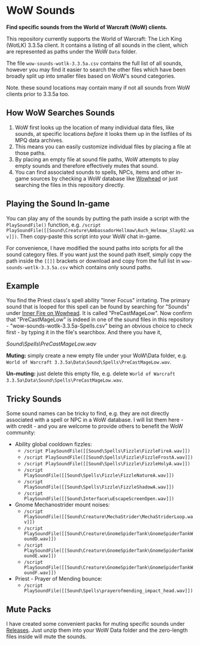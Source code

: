 # WoW Sounds
**Find specific sounds from the World of Warcraft (WoW) clients.**

This repository currently supports the World of Warcraft: The Lich King (WotLK) 3.3.5a client. It contains a listing of all sounds in the client, which are represented as paths under the WoW `Data` folder. 

The file `wow-sounds-wotlk-3.3.5a.csv` contains the full list of all sounds, however you may find it easier to search the other files which have been broadly split up into smaller files based on WoW's sound categories.

Note. these sound locations may contain many if not all sounds from WoW clients prior to 3.3.5a too.

## How WoW Searches Sounds
1. WoW first looks up the location of many individual data files, like sounds, at specific locations *before* it looks them up in the listfiles of its MPQ data archives.
2. This means you can easily customize individual files by placing a file at those paths.
3. By placing an empty file at sound file paths, WoW attempts to play empty sounds and therefore effectively mutes that sound.
4. You can find associated sounds to spells, NPCs, items and other in-game sources by checking a WoW database like [Wowhead](https://wotlk.classic.wowhead) or just searching the files in this repository directly.

## Playing the Sound In-game
You can play any of the sounds by putting the path inside a script with the `PlaySoundFile()` function, e.g. `/script PlaySoundFile([[Sound\Creature\AmbassadorHellmaw\Auch_Helmaw_Slay02.wav]])`. Then copy-paste this script into your WoW chat in-game.

For convenience, I have modified the sound paths into scripts for all the sound category files. If you want just the sound path itself, simply copy the path inside the `[[]]` brackets or download and copy from the full list in `wow-sounds-wotlk-3.3.5a.csv` which contains only sound paths.

## Example
You find the Priest class's spell ability "Inner Focus" irritating. The primary sound that is looped for this spell can be found by searching for "Sounds" under [Inner Fire on Wowhead](https://www.wowhead.com/wotlk/spell=14751/inner-focus#sounds). It is called "PreCastMageLow". Now confirm that "PreCastMageLow" is indeed in one of the sound files in this repository - "wow-sounds-wotlk-3.3.5a-Spells.csv" being an obvious choice to check first - by typing it in the file's searchbox. And there you have it,

*Sound\Spells\PreCastMageLow.wav*

 **Muting:** simply create a new empty file under your WoW\Data folder, e.g. `World of Warcraft 3.3.5a\Data\Sound\Spells\PreCastMageLow.wav`.
 
 **Un-muting:** just delete this empty file, e.g. delete `World of Warcraft 3.3.5a\Data\Sound\Spells\PreCastMageLow.wav`.

## Tricky Sounds
Some sound names can be tricky to find, e.g. they are not directly associated with a spell or NPC in a WoW database. I will list them here - with credit - and you are welcome to provide others to benefit the WoW community:

* Ability global cooldown fizzles:
    * `/script PlaySoundFile([[Sound\Spells\Fizzle\FizzleFireA.wav]])`
    * `/script PlaySoundFile([[Sound\Spells\Fizzle\FizzleFrostA.wav]])`
    * `/script PlaySoundFile([[Sound\Spells\Fizzle\FizzleHolyA.wav]])`
    * `/script PlaySoundFile([[Sound\Spells\Fizzle\FizzleNatureA.wav]])`
    * `/script PlaySoundFile([[Sound\Spells\Fizzle\FizzleShadowA.wav]])`
    * `/script PlaySoundFile([[Sound\Interface\uEscapeScreenOpen.wav]])`
* Gnome Mechanostrider mount noises:
    * `/script PlaySoundFile([[Sound\Creature\MechaStrider\MechaStriderLoop.wav]])`
    * `/script PlaySoundFile([[Sound\Creature\GnomeSpiderTank\GnomeSpiderTankWoundD.wav]])`
    * `/script PlaySoundFile([[Sound\Creature\GnomeSpiderTank\GnomeSpiderTankWoundE.wav]])`
    * `/script PlaySoundFile([[Sound\Creature\GnomeSpiderTank\GnomeSpiderTankWoundF.wav]])`
* Priest - Prayer of Mending bounce: 
    * `/script PlaySoundFile([[Sound\Spells\prayerofmending_impact_head.wav]])`

## Mute Packs 

I have created some convenient packs for muting specific sounds under [Releases](https://github.com/fondlez/wow-sounds/releases/latest). Just unzip them into your WoW Data folder and the zero-length files inside will mute the sounds.
